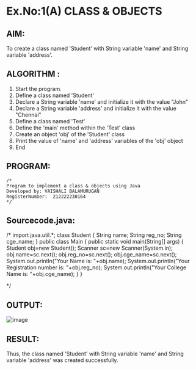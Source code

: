 # Ex.No:1(A) CLASS & OBJECTS

## AIM:
To create a class named 'Student' with String variable 'name' and String variable 'address'.

## ALGORITHM :
1.	Start the program.
2.	Define a class named 'Student'
3.	Declare a String variable 'name' and initialize it with the value "John"
4.	Declare a String variable 'address' and initialize it with the value "Chennai"
5.	Define a class named 'Test'
6.	Define the 'main' method within the 'Test' class
7.	Create an object 'obj' of the 'Student' class
8.	Print the value of 'name' and 'address' variables of the 'obj' object
9.	End



## PROGRAM:
 ```
/*
Program to implement a class & objects using Java
Developed by: VAISHALI BALAMURUGAN
RegisterNumber:  212222230164
*/
```

## Sourcecode.java:

/*
import java.util.*;
class Student
{
    String name;
    String reg_no;
    String cge_name;
}
public class Main
{
    public static void main(String[] args)
    {
        Student obj=new Student();
        Scanner sc=new Scanner(System.in);
        obj.name=sc.next();
        obj.reg_no=sc.next();
        obj.cge_name=sc.next();
        System.out.println("Your Name is: "+obj.name);
        System.out.println("Your Registration number is: "+obj.reg_no);
        System.out.println("Your College Name is: "+obj.cge_name);
    }
}

*/


## OUTPUT:

![image](https://github.com/user-attachments/assets/327cc273-17fb-4f89-a7df-1084fc8bd7f9)


## RESULT:
Thus, the class named 'Student' with String variable 'name' and String variable 'address' was created successfully.

